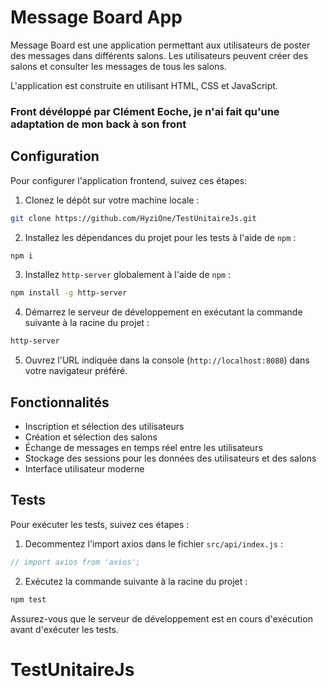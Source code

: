 # Message Board App

Message Board est une application permettant aux utilisateurs de poster des messages dans différents salons. Les utilisateurs peuvent créer des salons et consulter les messages de tous les salons.

L'application est construite en utilisant HTML, CSS et JavaScript.
### Front dévéloppé par Clément Eoche, je n'ai fait qu'une adaptation de mon back à son front

## Configuration 

Pour configurer l'application frontend, suivez ces étapes:

1. Clonez le dépôt sur votre machine locale :

```sh
git clone https://github.com/HyziOne/TestUnitaireJs.git
```

2. Installez les dépendances du projet pour les tests à l'aide de `npm` :

```sh
npm i
```

3. Installez `http-server` globalement à l'aide de `npm` :

```sh
npm install -g http-server
```

4. Démarrez le serveur de développement en exécutant la commande suivante à la racine du projet :

```sh
http-server
```

5. Ouvrez l'URL indiquée dans la console (`http://localhost:8080`) dans votre navigateur préféré.

## Fonctionnalités

- Inscription et sélection des utilisateurs
- Création et sélection des salons
- Échange de messages en temps réel entre les utilisateurs
- Stockage des sessions pour les données des utilisateurs et des salons
- Interface utilisateur moderne

## Tests

Pour exécuter les tests, suivez ces étapes :

1. Decommentez l'import axios dans le fichier `src/api/index.js` :

```js
// import axios from 'axios';
```

2. Exécutez la commande suivante à la racine du projet :

```sh
npm test
```

Assurez-vous que le serveur de développement est en cours d'exécution avant d'exécuter les tests.
# TestUnitaireJs
